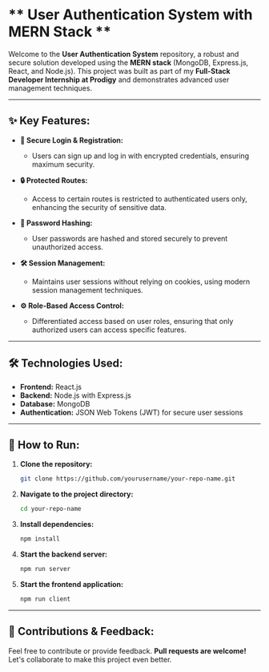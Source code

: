 # ** User Authentication System with MERN Stack **

Welcome to the **User Authentication System** repository, a robust and secure solution developed using the **MERN stack** (MongoDB, Express.js, React, and Node.js). This project was built as part of my **Full-Stack Developer Internship at Prodigy** and demonstrates advanced user management techniques.

---

## **✨ Key Features:**

- **🔐 Secure Login & Registration:**
  - Users can sign up and log in with encrypted credentials, ensuring maximum security.

- **🔒 Protected Routes:**
  - Access to certain routes is restricted to authenticated users only, enhancing the security of sensitive data.

- **🔑 Password Hashing:**
  - User passwords are hashed and stored securely to prevent unauthorized access.

- **🛠️ Session Management:**
  - Maintains user sessions without relying on cookies, using modern session management techniques.

- **⚙️ Role-Based Access Control:**
  - Differentiated access based on user roles, ensuring that only authorized users can access specific features.

---

## **🛠️ Technologies Used:**

- **Frontend:** React.js
- **Backend:** Node.js with Express.js
- **Database:** MongoDB
- **Authentication:** JSON Web Tokens (JWT) for secure user sessions

---

## **🚀 How to Run:**

1. **Clone the repository:**
   ```bash
   git clone https://github.com/yourusername/your-repo-name.git
   ```

2. **Navigate to the project directory:**
   ```bash
   cd your-repo-name
   ```

3. **Install dependencies:**
   ```bash
   npm install
   ```

4. **Start the backend server:**
   ```bash
   npm run server
   ```

5. **Start the frontend application:**
   ```bash
   npm run client
   ```

---

## **🤝 Contributions & Feedback:**

Feel free to contribute or provide feedback. **Pull requests are welcome!** Let's collaborate to make this project even better.
